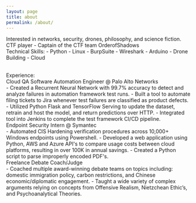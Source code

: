 ```yaml
---
layout: page
title: about
permalink: /about/
---
```


Interested in networks, security, drones, philosophy, and science fiction.<br>
CTF player - Captain of the CTF team OrderofShadows<br>
Technical Skills:
    - Python
    - Linux
    - BurpSuite
    - Wireshark
    - Arduino
    - Drone Building
    - Cloud

<br>Experience:<br>
Cloud QA Software Automation Engineer @ Palo Alto Networks<br>
    - Created a Recurrent Neural Network with 99.7% accuracy to detect and analyze failures in automation framework test runs.
    - Built a tool to automate filing tickets to Jira whenever test failures are classified as product defects. 
    - Utilized Python Flask and TensorFlow Serving to update the dataset, retrain and host the model, and return predictions over HTTP.
    - Integrated tool into Jenkins to complete the test framework CI/CD pipeline.
<br>Endpoint Security Intern @ Symantec<br>
    - Automated CIS Hardening verification procedures across 10,000+ Windows endpoints using Powershell.
    - Developed a web application using Python, AWS and Azure API's to compare usage costs between cloud platforms, resulting in over 100K in annual savings.
    - Created a Python script to parse improperly encoded PDF's.
<br>Freelance Debate Coach/Judge<br>
    - Coached multiple award-winning debate teams on topics including: domestic immigration policy, carbon restrictions, and Chinese economic/diplomatic engagement.
    - Taught a wide variety of complex arguments relying on concepts from Offensive Realism, Nietzchean Ethic’s, and Psychoanalytical Theories.